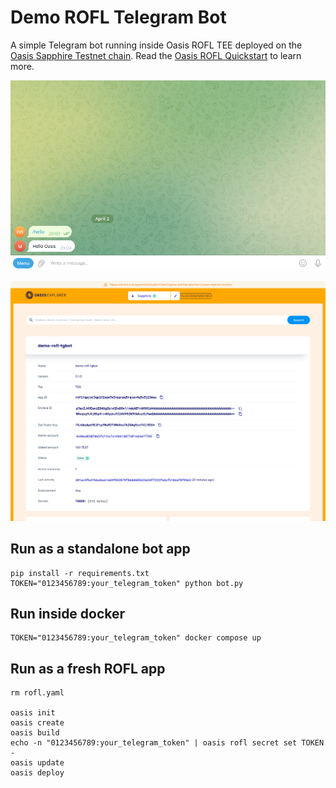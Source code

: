 # Demo ROFL Telegram Bot

A simple Telegram bot running inside Oasis ROFL TEE deployed on the
[Oasis Sapphire Testnet chain]. Read the [Oasis ROFL Quickstart] to learn more.

![Telegram bot](./telegram-bot.png)

![Telegram bot ROFL on Oasis Explorer](./demo-rofl-tgbot-explorer.png)

[Oasis ROFL Quickstart]: https://docs.oasis.io/build/rofl/
[Oasis Sapphire Testnet chain]: https://explorer.oasis.io/testnet/sapphire/rofl/app/rofl1qpjsc3qplf2szw7w3rpzrpq5rqvzv4q5x5j23msu

## Run as a standalone bot app

```shell
pip install -r requirements.txt
TOKEN="0123456789:your_telegram_token" python bot.py
```

## Run inside docker

```shell
TOKEN="0123456789:your_telegram_token" docker compose up
```

## Run as a fresh ROFL app

```shell
rm rofl.yaml

oasis init
oasis create
oasis build
echo -n "0123456789:your_telegram_token" | oasis rofl secret set TOKEN -
oasis update
oasis deploy
```
